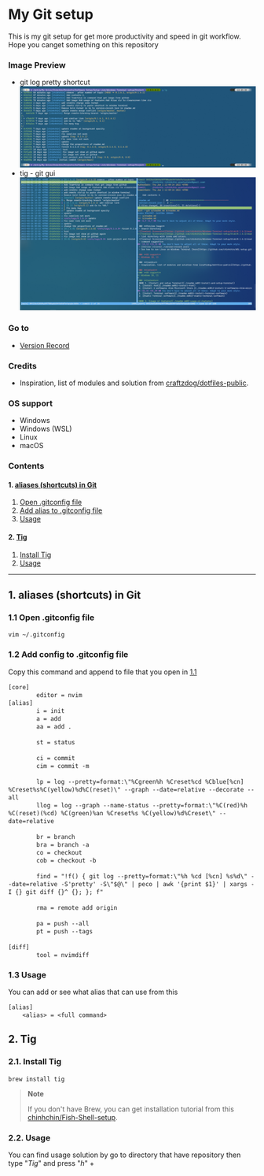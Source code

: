 # **My Git setup**
This is my git setup for get more productivity and speed in git workflow.
Hope you canget something on this repository

### **Image Preview**
- git log pretty shortcut
![g lp](./readme-assets/1.png)
- tig - git gui
![tig](./readme-assets/2.png)

### **Go to**
- [Version Record](./version-record.json)

### **Credits**
- Inspiration, list of modules and solution from [craftzdog/dotfiles-public](https://github.com/craftzdog/dotfiles-public).

### **OS support**
- Windows
- Windows (WSL)
- Linux
- macOS

### **Contents**
#### **1. [aliases (shortcuts) in Git](./readme.md#1-aliases-shortcuts-in-git)**
1. [Open .gitconfig file](./readme.md#11-open-gitconfig-file)
2. [Add alias to .gitconfig file](./readme.md#12-add-alias-to-gitconfig-file)
3. [Usage](./readme.md#13-usage)

#### **2. [Tig](./readme.md#2-tig)**
1. [Install Tig](./readme.md#21-install-tig)
2. [Usage](./readme.md#22-usage)

---

## **1. aliases (shortcuts) in Git**
### **1.1 Open .gitconfig file**
```
vim ~/.gitconfig
```

### **1.2 Add config to .gitconfig file**
Copy this command and append to file that you open in [1.1](./readme.md#11-open-gitconfig-file)
```
[core]
        editor = nvim
[alias]
        i = init
        a = add
        aa = add .

        st = status

        ci = commit
        cim = commit -m

        lp = log --pretty=format:\"%Cgreen%h %Creset%cd %Cblue[%cn] %Creset%s%C(yellow)%d%C(reset)\" --graph --date=relative --decorate --all
        llog = log --graph --name-status --pretty=format:\"%C(red)%h %C(reset)(%cd) %C(green)%an %Creset%s %C(yellow)%d%Creset\" --date=relative

        br = branch
        bra = branch -a
        co = checkout
        cob = checkout -b

        find = "!f() { git log --pretty=format:\"%h %cd [%cn] %s%d\" --date=relative -S'pretty' -S\"$@\" | peco | awk '{print $1}' | xargs -I {} git diff {}^ {}; }; f"

        rma = remote add origin

        pa = push --all
        pt = push --tags

[diff]
        tool = nvimdiff

```

### **1.3 Usage**
You can add or see what alias that can use from this
```
[alias]
    <alias> = <full command>
```

## **2. Tig**
### **2.1. Install Tig**

```
brew install tig
```

> **Note**
>
> If you don't have Brew, you can get installation tutorial from this [chinhchin/Fish-Shell-setup](https://github.com/chinhchin/Fish-Shell-setup/blob/master/readme.md#14-install-brew).

### **2.2. Usage**

You can find usage solution by go to directory that have repository then type "*Tig*" and press "*h*"
+

